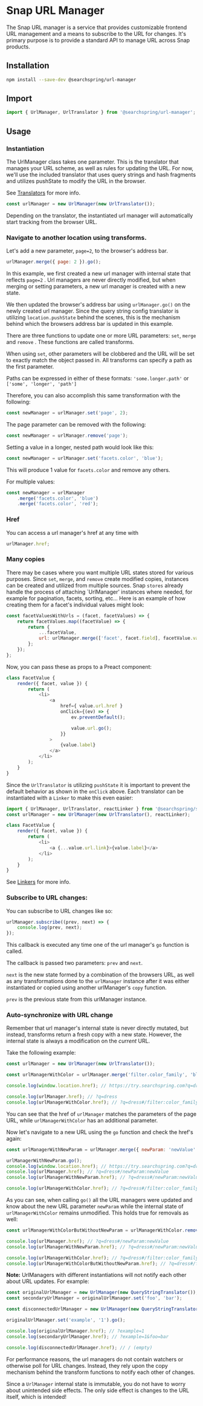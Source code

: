 # Snap URL Manager


The Snap URL manager is a service that provides customizable frontend URL management and a means to subscribe to the URL for changes. It's primary purpose is to provide a standard API to manage URL across Snap products.

## Installation

```sh
npm install --save-dev @searchspring/url-manager
```

## Import

```js
import { UrlManager, UrlTranslator } from '@searchspring/url-manager';
```

## Usage

### Instantiation

The UrlManager class takes one parameter. This is the translator that manages your URL scheme, as well as rules for updating the URL. For now, we'll use the included translator that uses query strings and hash fragments and utilizes pushState to modify the URL in the browser.

See [Translators](https://github.com/searchspring/snap/tree/main/packages/snap-url-manager/src/Translators) for more info.

```js
const urlManager = new UrlManager(new UrlTranslator());
```

Depending on the translator, the instantiated url manager will automatically start tracking from the browser URL.

### Navigate to another location using transforms.

Let's add a new parameter, `page=2`, to the browser's address bar.

```js
urlManager.merge({ page: 2 }).go();
```

In this example, we first created a new url manager with internal state that reflects `page=2` . Url managers are never directly modified, but when merging or setting parameters, a new url manager is created with a new state.

We then updated the browser's address bar using `urlManager.go()` on the newly created url manager. Since the query string config translator is utilizing `location.pushState` behind the scenes,
this is the mechanism behind which the browsers address bar is updated in this example.

There are three functions to update one or more URL parameters: `set`, `merge` and `remove` . These functions are called transforms.

When using `set`, other parameters will be clobbered and the URL will be set to exactly match the object passed in. All transforms can specify a path as the first parameter.

Paths can be expressed in either of these formats:
`'some.longer.path'` or `['some', 'longer', 'path']`

Therefore, you can also accomplish this same transformation with the following:

```js
const newManager = urlManager.set('page', 2);
```

The page parameter can be removed with the following:

```js
const newManager = urlManager.remove('page');
```

Setting a value in a longer, nested path would look like this:

```js
const newManager = urlManager.set('facets.color', 'blue');
```

This will produce 1 value for `facets.color` and remove any others.

For multiple values:

```js
const newManager = urlManager
	.merge('facets.color', 'blue')
	.merge('facets.color', 'red');
```

### Href

You can access a url manager's href at any time with

```js
urlManager.href;
```

### Many copies

There may be cases where you want multiple URL states stored for various purposes. Since
`set`, `merge`, and `remove` create modified copies, instances can be created and utilized from multiple sources. Snap `stores` already handle the process of attaching `UrlManager' instances where needed, for example for pagination, facets, sorting, etc... Here is an example of how creating them for a facet's individual values might look:

```js
const facetValuesWithUrls = (facet, facetValues) => {
	return facetValues.map((facetValue) => {
		return {
			...facetValue,
			url: urlManager.merge(['facet', facet.field], facetValue.value),
		};
	});
};
```

Now, you can pass these as props to a Preact component:

```js
class FacetValue {
	render({ facet, value }) {
		return (
			<li>
				<a
					href={ value.url.href }
					onClick={(ev) => {
						ev.preventDefault();

						value.url.go();
					}}
				>
					{value.label}
				</a>
			</li>
		);
	}
}
```

Since the `UrlTranslator` is utilizing `pushState` it is important to prevent the default behavior as shown in the `onClick` above. Each translator can be instantiated with a `Linker` to make this even easier:

```js
import { UrlManager, UrlTranslator, reactLinker } from '@searchspring/snap-url-manager';
const urlManager = new UrlManager(new UrlTranslator(), reactLinker);
```

```js
class FacetValue {
	render({ facet, value }) {
		return (
			<li>
				<a {...value.url.link}>{value.label}</a>
			</li>
		);
	}
}
```

See [Linkers](https://github.com/searchspring/snap/tree/main/packages/snap-url-manager/src/linkers) for more info.

### Subscribe to URL changes:

You can subscribe to URL changes like so:

```js
urlManager.subscribe((prev, next) => {
	console.log(prev, next);
});
```

This callback is executed any time one of the url manager's `go` function is called.

The callback is passed two parameters: `prev` and `next`.

`next` is the new state formed by a combination of the browsers URL, as well as any transformations done to the `urlManager` instance after it was either instantiated or copied using another urlManager's `copy` function.

`prev` is the previous state from this urlManager instance.

### Auto-synchronize with URL change

Remember that url manager's internal state is never directly mutated, but instead, transforms return a fresh copy with a new
state. However, the internal state is always a modification on the _current_ URL.

Take the following example:

```js
const urlManager = new UrlManager(new UrlTranslator());

const urlManagerWithColor = urlManager.merge('filter.color_family', 'blue');

console.log(window.location.href); // https://try.searchspring.com?q=dress

console.log(urlManager.href); // ?q=dress
console.log(urlManagerWithColor.href); // ?q=dress#/filter:color_family:Blue
```

You can see that the href of `urlManager` matches the parameters of the page URL, while `urlManagerWithColor` has an additional parameter.

Now let's navigate to a new URL using the `go` function and check the href's again:

```js
const urlManagerWithNewParam = urlManager.merge({ newParam: 'newValue' });

urlManagerWithNewParam.go();
console.log(window.location.href); // https://try.searchspring.com?q=dress#/newParam:newValue
console.log(urlManager.href); // ?q=dress#/newParam:newValue
console.log(urlManagerWithNewParam.href); // ?q=dress#/newParam:newValue

console.log(urlManagerWithColor.href); // ?q=dress#/filter:color_family:Blue/newParam:newValue
```

As you can see, when calling `go()` all the URL managers were updated and know about the new URL parameter `newParam` while the internal
state of `urlManagerWithColor` remains unmodified. This holds true for removals as well:

```js
const urlManagerWithColorButWithoutNewParam = urlManagerWithColor.remove('newParam');

console.log(urlManager.href); // ?q=dress#/newParam:newValue
console.log(urlManagerWithNewParam.href); // ?q=dress#/newParam:newValue

console.log(urlManagerWithColor.href); // ?q=dress#/filter:color_family:Blue/newParam:newValuecolor=blue
console.log(urlManagerWithColorButWithoutNewParam.href); // ?q=dress#/filter:color_family:Blue
```

**Note:** UrlManagers with different instantiations will not notify each other about URL updates. For example:

```js
const originalUrlManager = new UrlManager(new QueryStringTranslator());
const secondaryUrlManager = originalUrlManager.set('foo', 'bar');

const disconnectedUrlManager = new UrlManager(new QueryStringTranslator());

originalUrlManager.set('example', '1').go();

console.log(originalUrlManager.href); // ?example=1
console.log(secondaryUrlManager.href); // ?example=1&foo=bar

console.log(disconnectedUrlManager.href); // / (empty)
```

For performance reasons, the url managers do not contain watchers or otherwise poll for URL changes. Instead, they rely upon the copy mechanism behind the transform functions to notify each other of changes.

Since a `UrlManager` internal state is immutable, you do not have to worry about unintended side effects. The only side effect is changes to the URL itself, which is intended!
